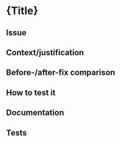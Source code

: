 # {Title}

## Issue

## Context/justification

## Before-/after-fix comparison

## How to test it

## Documentation

## Tests
